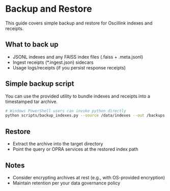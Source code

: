 # Backup and Restore

This guide covers simple backup and restore for Oscillink indexes and receipts.

## What to back up
- JSONL indexes and any FAISS index files (.faiss + .meta.jsonl)
- Ingest receipts (*.ingest.json) sidecars
- Usage logs/receipts (if you persist response receipts)

## Simple backup script
You can use the provided utility to bundle indexes and receipts into a timestamped tar archive.

```bash
# Windows PowerShell users can invoke python directly
python scripts/backup_indexes.py --source /data/indexes --out /backups
```

## Restore
- Extract the archive into the target directory
- Point the query or OPRA services at the restored index path

## Notes
- Consider encrypting archives at rest (e.g., with OS-provided encryption)
- Maintain retention per your data governance policy

